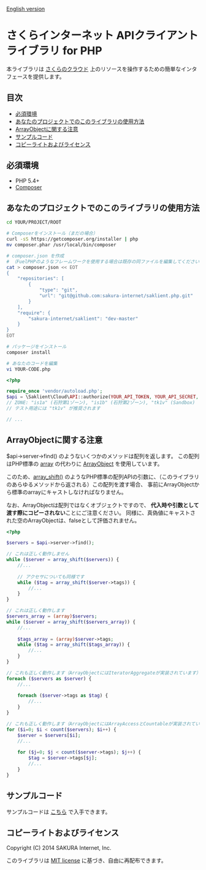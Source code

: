 [English version](README.md)

# さくらインターネット APIクライアントライブラリ for PHP

本ライブラリは [さくらのクラウド](https://secure.sakura.ad.jp/cloud/)
上のリソースを操作するための簡単なインタフェースを提供します。


## 目次

* [必須環境](#requirements)
* [あなたのプロジェクトでのこのライブラリの使用方法](#how-to-use-this-library-in-your-project)
* [ArrayObjectに関する注意](#a-notice-about-arrayobject-arrayobject)
* [サンプルコード](#examples)
* [コピーライトおよびライセンス](#copyright-and-license)


## <a name="requirements"></a> 必須環境

- PHP 5.4+
- [Composer](https://getcomposer.org/)


## <a name="how-to-use-this-library-in-your-project"></a> あなたのプロジェクトでのこのライブラリの使用方法

```bash
cd YOUR/PROJECT/ROOT

# Composerをインストール（まだの場合）
curl -sS https://getcomposer.org/installer | php
mv composer.phar /usr/local/bin/composer

# composer.json を作成
# （FuelPHPのようなフレームワークを使用する場合は既存の同ファイルを編集してください)
cat > composer.json << EOT
{
    "repositories": [
        {
            "type": "git",
            "url": "git@github.com:sakura-internet/saklient.php.git"
        }
    ],
    "require": {
        "sakura-internet/saklient": "dev-master"
    }
}
EOT

# パッケージをインストール
composer install

# あなたのコードを編集
vi YOUR-CODE.php
```

```php
<?php

require_once 'vendor/autoload.php';
$api = \Saklient\Cloud\API::authorize(YOUR_API_TOKEN, YOUR_API_SECRET, ZONE);
// ZONE: "is1a" (石狩第1ゾーン), "is1b" (石狩第2ゾーン), "tk1v" (Sandbox)
// テスト用途には "tk1v" が推奨されます

// ...
```


## <a name="a-notice-about-arrayobject"></a> ArrayObjectに関する注意

$api->server->find() のようないくつかのメソッドは配列を返します。
この配列はPHP標準の [array](http://www.php.net/manual/ja/book.array.php) の代わりに
[ArrayObject](http://www.php.net/manual/ja/class.arrayobject.php) を使用しています。

このため、[array_shift()](http://www.php.net/manual/ja/function.array-shift.php)
のようなPHP標準の配列APIの引数に、（このライブラリのあらゆるメソッドから返される）この配列を渡す場合、
事前にArrayObjectから標準のarrayにキャストしなければなりません。

なお、ArrayObjectは配列ではなくオブジェクトですので、
**代入時や引数として渡す際にコピーされない**ことにご注意ください。
同様に、真偽値にキャストされた空のArrayObjectは、falseとして評価されません。

```php
<?php

$servers = $api->server->find();

// これは正しく動作しません
while ($server = array_shift($servers)) {
    //...
    
    // アクセサについても同様です
    while ($tag = array_shift($server->tags)) {
        //...
    }
}

// これは正しく動作します
$servers_array = (array)$servers;
while ($server = array_shift($servers_array)) {
    //...
    
    $tags_array = (array)$server->tags;
    while ($tag = array_shift($tags_array)) {
        //...
    }
}

// これも正しく動作します（ArrayObjectにはIteratorAggregateが実装されています）
foreach ($servers as $server) {
    //...
    
    foreach ($server->tags as $tag) {
        //...
    }
}

// これも正しく動作します（ArrayObjectにはArrayAccessとCountableが実装されています）
for ($i=0; $i < count($servers); $i++) {
    $server = $servers[$i];
    //...
    
    for ($j=0; $j < count($server->tags); $j++) {
        $tag = $server->tags[$j];
        //...
    }
}

```


## <a name="examples"></a> サンプルコード

サンプルコードは [こちら](http://sakura-internet.github.io/saklient.doc/) で入手できます。


## <a name="copyright-and-license"></a> コピーライトおよびライセンス

Copyright (C) 2014 SAKURA Internet, Inc.

このライブラリは [MIT license](http://www.opensource.org/licenses/mit-license.php) に基づき、自由に再配布できます。


